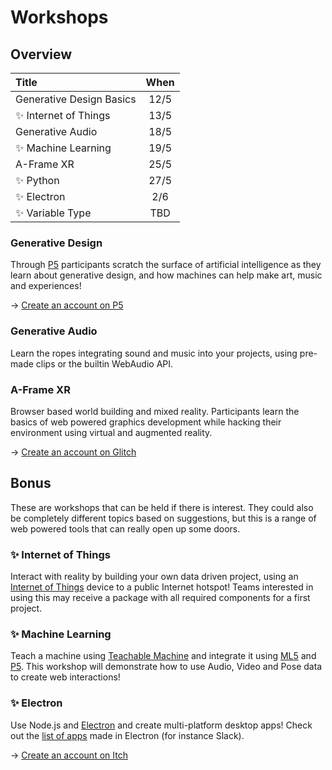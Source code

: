 # Workshops

## Overview

| Title | When |
| :--- | :---: |
| Generative Design Basics | 12/5 |
| ✨ Internet of Things | 13/5 |
| Generative Audio | 18/5 |
| ✨ Machine Learning | 19/5 |
| A-Frame XR | 25/5 |
| ✨ Python | 27/5 |
| ✨ Electron | 2/6 |
| ✨ Variable Type | TBD |

### Generative Design

Through [P5](https://p5js.org/) participants scratch the surface of artificial intelligence as they learn about generative design, and how machines can help make art, music and experiences! 

→ [Create an account on P5](https://editor.p5js.org/)

### Generative Audio

Learn the ropes integrating sound and music into your projects, using pre-made clips or the builtin WebAudio API.

### A-Frame XR

Browser based world building and mixed reality. Participants learn the basics of web powered graphics development while hacking their environment using virtual and augmented reality. 

→ [Create an account on Glitch](https://start.exploring.technology/tools/glitch)

## Bonus

These are workshops that can be held if there is interest. They could also be completely different topics based on suggestions, but this is a range of web powered tools that can really open up some doors.

### ✨ Internet of Things

Interact with reality by building your own data driven project, using an [Internet of Things](https://en.wikipedia.org/wiki/Internet_of_things) device to a public Internet hotspot! Teams interested in using this may receive a package with all required components for a first project.

### ✨ Machine Learning

Teach a machine using [Teachable Machine](https://teachablemachine.withgoogle.com/) and integrate it using [ML5](https://ml5js.org/) and [P5](https://p5js.org/). This workshop will demonstrate how to use Audio, Video and Pose data to create web interactions!

### ✨ Electron

Use Node.js and [Electron](https://www.electronjs.org/) and create multi-platform desktop apps! Check out the [list of apps](https://www.electronjs.org/apps) made in Electron \(for instance Slack\).

→ [Create an account on Itch](https://itch.io/)

### 

